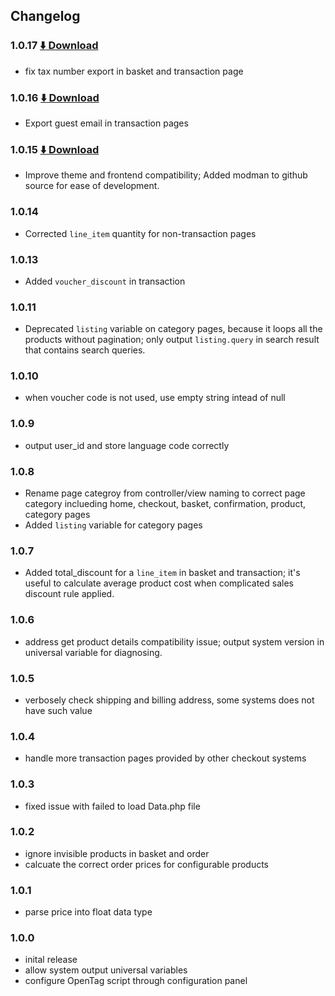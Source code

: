 ## Changelog

### 1.0.17 [:arrow_down: Download](https://github.com/QubitProducts/UniversalVariable-Magento-Extension/archive/1.0.17.zip)
* fix tax number export in basket and transaction page 

### 1.0.16  [:arrow_down: Download](https://github.com/QubitProducts/UniversalVariable-Magento-Extension/archive/1.0.16.zip)
* Export guest email in transaction pages

### 1.0.15  [:arrow_down: Download](https://github.com/QubitProducts/UniversalVariable-Magento-Extension/archive/1.0.15.zip)
* Improve theme and frontend compatibility; Added modman to github source for ease of development.

### 1.0.14
* Corrected `line_item` quantity for non-transaction pages

### 1.0.13
* Added `voucher_discount` in transaction

### 1.0.11
* Deprecated `listing` variable on category pages, because it loops all the products without pagination; only output `listing.query` in search result that contains search queries.

### 1.0.10
* when voucher code is not used, use empty string intead of null

### 1.0.9
* output user_id and store language code correctly

### 1.0.8
* Rename page categroy from controller/view naming to correct page category inclueding home, checkout, basket, confirmation, product, category pages
* Added `listing` variable for category pages 

### 1.0.7
* Added total_discount for a `line_item` in basket and transaction; it's useful to calculate average product cost when complicated sales discount rule applied.

### 1.0.6
* address get product details compatibility issue; output system version in universal variable for diagnosing. 

### 1.0.5
* verbosely check shipping and billing address, some systems does not have such value 

### 1.0.4
* handle more transaction pages provided by other checkout systems

### 1.0.3
* fixed issue with failed to load Data.php file

### 1.0.2
* ignore invisible products in basket and order
* calcuate the correct order prices for configurable products

### 1.0.1
* parse price into float data type

### 1.0.0
* inital release
* allow system output universal variables
* configure OpenTag script through configuration panel
